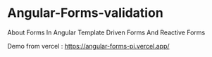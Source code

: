 # Angular-Forms-validation
About Forms In Angular Template Driven Forms And Reactive Forms

 Demo from vercel : https://angular-forms-pi.vercel.app/

